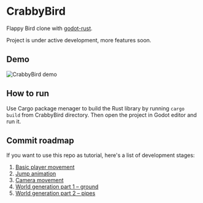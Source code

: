 # CrabbyBird

Flappy Bird clone with [godot-rust](https://github.com/godot-rust/godot-rust).

Project is under active development, more features soon.

## Demo

![CrabbyBird demo](./demo.gif)

## How to run

Use Cargo package menager to build the Rust library by running `cargo build` from CrabbyBird directory.
Then open the project in Godot editor and run it.

## Commit roadmap

If you want to use this repo as tutorial, here's a list of development stages:

1. [Basic player movement](https://github.com/edytapawlak/CrabbyBird/tree/2f6a3ed7b54caf725173559f77edf161ce7b1b55)
2. [Jump animation](https://github.com/edytapawlak/CrabbyBird/tree/3e967cbb124483000b7c36eaa77e52e74554b753)
3. [Camera movement](https://github.com/edytapawlak/CrabbyBird/tree/761e2fded78061d676bcfdeedd3349b143420f48)
4. [World generation part 1 – ground](https://github.com/edytapawlak/CrabbyBird/tree/64b320e22f7af8faa3f11fc510d931b51f5a2bb4)
5. [World generation part 2 – pipes](https://github.com/edytapawlak/CrabbyBird/tree/43bc17a2daa5a34e46cb3f883d5a109fc3a03c3b)
